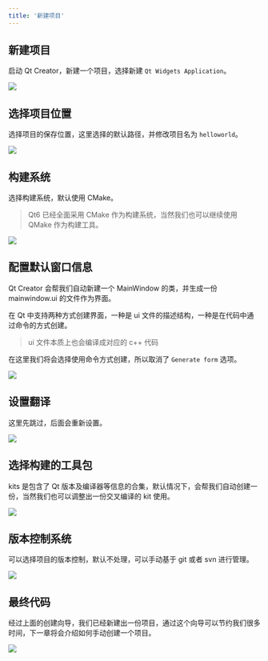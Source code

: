 ```yaml
---
title: '新建项目'
---
```


## 新建项目

启动 Qt Creator，新建一个项目，选择新建 `Qt Widgets Application`。

![](./img/3_new_project.png)

## 选择项目位置

选择项目的保存位置，这里选择的默认路径，并修改项目名为 `helloworld`。

![](./img/3_location.png)

## 构建系统

选择构建系统，默认使用 CMake。

> Qt6 已经全面采用 CMake 作为构建系统，当然我们也可以继续使用 QMake 作为构建工具。

![](./img/3_buildsystem.png)

## 配置默认窗口信息

Qt Creator 会帮我们自动新建一个 MainWindow 的类，并生成一份 mainwindow.ui 的文件作为界面。

在 Qt 中支持两种方式创建界面，一种是 ui 文件的描述结构，一种是在代码中通过命令的方式创建。

> ui 文件本质上也会编译成对应的 c++ 代码

在这里我们将会选择使用命令方式创建，所以取消了 `Generate form` 选项。

![](./img/3_detail.png)

## 设置翻译

这里先跳过，后面会重新设置。

![](./img/3_translations.png)

## 选择构建的工具包

kits 是包含了 Qt 版本及编译器等信息的合集，默认情况下，会帮我们自动创建一份，当然我们也可以调整出一份交叉编译的 kit 使用。

![](./img/3_kit.png)

## 版本控制系统

可以选择项目的版本控制，默认不处理，可以手动基于 git 或者 svn 进行管理。

![](./img/3_git.png)

## 最终代码

经过上面的创建向导，我们已经新建出一份项目，通过这个向导可以节约我们很多时间，下一章将会介绍如何手动创建一个项目。

![](./img/3_project.png)
